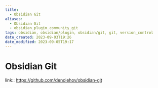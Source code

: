 ```yaml
---
title:
  - Obsidian Git
aliases:
  - Obsidian Git
  - obsidian_plugin_community_git
tags: obsidian, obsidian/plugin, obsidian/git, git, version_control
date_created: 2023-09-03T19:26
date_modified: 2023-09-05T19:17
---
```

# Obsidian Git

link:: <https://github.com/denolehov/obsidian-git>
